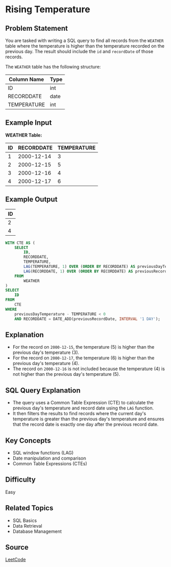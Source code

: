 # Rising Temperature

## Problem Statement
You are tasked with writing a SQL query to find all records from the `WEATHER` table where the temperature is higher than the temperature recorded on the previous day. The result should include the `id` and `recordDate` of those records.

The `WEATHER` table has the following structure:

| Column Name   | Type    |
|---------------|---------|
| ID            | int     |
| RECORDDATE    | date    |
| TEMPERATURE   | int     |

## Example Input
**WEATHER Table:**

| ID | RECORDDATE | TEMPERATURE |
|----|------------|-------------|
| 1  | 2000-12-14 | 3           |
| 2  | 2000-12-15 | 5           |
| 3  | 2000-12-16 | 4           |
| 4  | 2000-12-17 | 6           |

## Example Output
| ID |
|----|
| 2  |
| 4  |

```sql
WITH CTE AS (
    SELECT
        ID,
        RECORDDATE,
        TEMPERATURE,
        LAG(TEMPERATURE, 1) OVER (ORDER BY RECORDDATE) AS previousDayTemperature,
        LAG(RECORDDATE, 1) OVER (ORDER BY RECORDDATE) AS previousRecordDate
    FROM
        WEATHER
)
SELECT
    ID
FROM
    CTE
WHERE
    previousDayTemperature - TEMPERATURE < 0 
    AND RECORDDATE = DATE_ADD(previousRecordDate, INTERVAL '1 DAY');
```

## Explanation
- For the record on `2000-12-15`, the temperature (5) is higher than the previous day's temperature (3).
- For the record on `2000-12-17`, the temperature (6) is higher than the previous day's temperature (4).
- The record on `2000-12-16` is not included because the temperature (4) is not higher than the previous day's temperature (5).

## SQL Query Explanation
- The query uses a Common Table Expression (CTE) to calculate the previous day's temperature and record date using the `LAG` function.
- It then filters the results to find records where the current day's temperature is greater than the previous day's temperature and ensures that the record date is exactly one day after the previous record date.

## Key Concepts
- SQL window functions (LAG)
- Date manipulation and comparison
- Common Table Expressions (CTEs)

## Difficulty
Easy

## Related Topics
- SQL Basics
- Data Retrieval
- Database Management

## Source
[LeetCode](https://leetcode.com/problems/rising-temperature/description/?envType=study-plan-v2&envId=top-sql-50)
